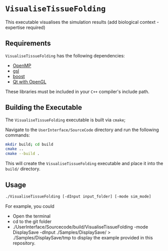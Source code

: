 # `VisualiseTissueFolding`

This executable visualises the simulation results (add biological context - expertise required)

## Requirements

`VisualiseTissueFolding` has the following dependencies:

- [OpenMP](https://www.openmp.org/)
- [gsl](https://www.gnu.org/software/gsl/)
- [boost](https://www.boost.org/)
- [Qt with OpenGL]()

These libraries must be included in your `C++` compiler's include path.

## Building the Executable

The `VisualiseTissueFolding` executable is built via `cmake`;

Navigate to the `UserInterface/SourceCode` directory and run the following commands:
```bash
mkdir build; cd build
cmake ..
cmake --build .
```

This will create the `VisualiseTissueFolding` executable and place it into the `build/` directory.

## Usage

```bash
./VisualiseTissueFolding [-dInput input_folder] [-mode sim_mode]
```
For example, you could
- Open the terminal
- cd to the git folder
- ./UserInterface/Sourcecode/build/VisualiseTissueFolding -mode DisplaySave -dInput ./Samples/DisplaySave/ > ./Samples/DisplaySave/tmp
to display the example provided in this repository.